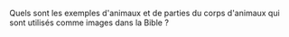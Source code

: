 Quels sont les exemples d'animaux et de parties du corps d'animaux qui sont utilisés comme images dans la Bible ?